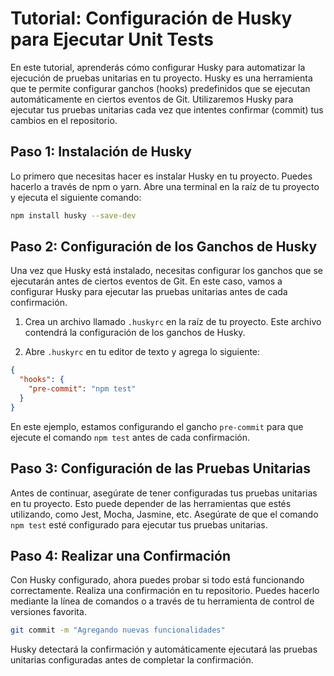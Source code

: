# Tutorial: Configuración de Husky para Ejecutar Unit Tests

En este tutorial, aprenderás cómo configurar Husky para automatizar la ejecución de pruebas unitarias en tu proyecto. Husky es una herramienta que te permite configurar ganchos (hooks) predefinidos que se ejecutan automáticamente en ciertos eventos de Git. Utilizaremos Husky para ejecutar tus pruebas unitarias cada vez que intentes confirmar (commit) tus cambios en el repositorio.

## Paso 1: Instalación de Husky

Lo primero que necesitas hacer es instalar Husky en tu proyecto. Puedes hacerlo a través de npm o yarn. Abre una terminal en la raíz de tu proyecto y ejecuta el siguiente comando:

```bash
npm install husky --save-dev
```

## Paso 2: Configuración de los Ganchos de Husky

Una vez que Husky está instalado, necesitas configurar los ganchos que se ejecutarán antes de ciertos eventos de Git. En este caso, vamos a configurar Husky para ejecutar las pruebas unitarias antes de cada confirmación. 

1. Crea un archivo llamado `.huskyrc` en la raíz de tu proyecto. Este archivo contendrá la configuración de los ganchos de Husky.

2. Abre `.huskyrc` en tu editor de texto y agrega lo siguiente:

```json
{
  "hooks": {
    "pre-commit": "npm test"
  }
}
```

En este ejemplo, estamos configurando el gancho `pre-commit` para que ejecute el comando `npm test` antes de cada confirmación.

## Paso 3: Configuración de las Pruebas Unitarias

Antes de continuar, asegúrate de tener configuradas tus pruebas unitarias en tu proyecto. Esto puede depender de las herramientas que estés utilizando, como Jest, Mocha, Jasmine, etc. Asegúrate de que el comando `npm test` esté configurado para ejecutar tus pruebas unitarias.

## Paso 4: Realizar una Confirmación

Con Husky configurado, ahora puedes probar si todo está funcionando correctamente. Realiza una confirmación en tu repositorio. Puedes hacerlo mediante la línea de comandos o a través de tu herramienta de control de versiones favorita.

```bash
git commit -m "Agregando nuevas funcionalidades"
```

Husky detectará la confirmación y automáticamente ejecutará las pruebas unitarias configuradas antes de completar la confirmación.

